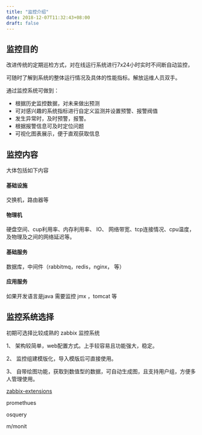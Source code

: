 ```yaml
---
title: "监控介绍"
date: 2018-12-07T11:32:43+08:00
draft: false
---
```


## 监控目的

改进传统的定期巡检方式，对在线运行系统进行7x24小时实时不间断自动监控，

可随时了解到系统的整体运行情况及具体的性能指标。解放运维人员双手。

通过监控系统可做到：

- 根据历史监控数据，对未来做出预测
- 可对感兴趣的系统指标进行自定义监测并设置预警、报警阀值
- 发生异常时，及时预警，报警。
- 根据报警信息可及时定位问题
- 可视化图表展示，便于直观获取信息

## 监控内容

大体包括如下内容

#### 基础设施

交换机，路由器等

#### 物理机

硬盘空间、cup利用率、内存利用率、 IO、 网络带宽、tcp连接情况、cpu温度，及物理及之间的网络延迟等。

#### 基础服务

数据库，中间件（rabbitmq，redis，nginx， 等）

#### 应用服务

如果开发语言是java 需要监控 jmx ，tomcat 等

## 监控系统选择

初期可选择比较成熟的 zabbix 监控系统

1、 架构较简单，web配置方式。上手较容易且功能强大，稳定。

2、 监控组建模版化，导入模版后可直接使用。

3、 自带绘图功能，获取到数值型的数据，可自动生成图，且支持用户组，方便多人管理使用。



[zabbix-extensions](https://github.com/lesovsky/zabbix-extensions) 

promethues

osquery

m/monit
